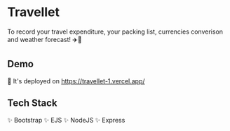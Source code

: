 # Travellet

To record your travel expenditure, your packing list, currencies converison and weather forecast! ✈️🧳





## Demo

🔗 It's deployed on https://travellet-1.vercel.app/ 


## Tech Stack

✨ Bootstrap
✨ EJS
✨ NodeJS
✨ Express
